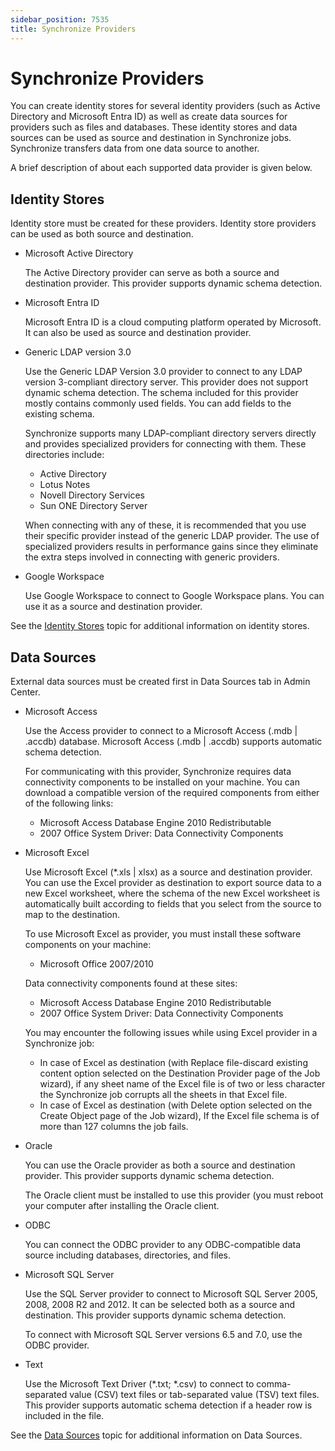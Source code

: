```yaml
---
sidebar_position: 7535
title: Synchronize Providers
---
```


# Synchronize Providers

You can create identity stores for several identity providers (such as Active Directory and Microsoft Entra ID) as well as create data sources for providers such as files and databases. These identity stores and data sources can be used as source and destination
in Synchronize jobs. Synchronize transfers data from one data source to another.

A brief description of about each supported data provider is given below.

## Identity Stores

Identity store must be created for these providers. Identity store providers can be used as both source and destination.

* Microsoft Active Directory

  The Active Directory provider can serve as both a source and destination provider. This provider supports dynamic schema detection.
* Microsoft Entra ID

  Microsoft Entra ID is a cloud computing platform operated by Microsoft. It can also be used as source and destination provider.
* Generic LDAP version 3.0

  Use the Generic LDAP Version 3.0 provider to connect to any LDAP version 3-compliant directory server. This provider does not support dynamic schema detection. The schema included for this provider mostly contains commonly used fields. You can add fields to the existing schema.

  Synchronize supports many LDAP-compliant directory servers directly and provides specialized providers for connecting with them. These directories include:

  * Active Directory
  * Lotus Notes
  * Novell Directory Services
  * Sun ONE Directory Server

  When connecting with any of these, it is recommended that you use their specific provider instead of the generic LDAP provider. The use of specialized providers results in performance gains since they eliminate the extra steps involved in connecting with generic providers.
* Google Workspace

  Use Google Workspace to connect to Google Workspace plans. You can use it as a source and destination provider.

See the [Identity Stores](../../AdminCenter/IdentityStore/Overview "Identity Stores") topic for additional information on identity stores.

## Data Sources

External data sources must be created first in Data Sources tab in Admin Center.

* Microsoft Access

  Use the Access provider to connect to a Microsoft Access (.mdb | .accdb) database. Microsoft Access (.mdb | .accdb) supports automatic schema detection.

  For communicating with this provider, Synchronize requires data connectivity components to be installed on your machine. You can download a compatible version of the required components from either of the
  following links:

  * Microsoft Access Database Engine 2010 Redistributable
  * 2007 Office System Driver: Data Connectivity Components
* Microsoft Excel

  Use Microsoft Excel (\*.xls | xlsx) as a source and destination provider. You can use the Excel provider as destination to export source data to a new Excel worksheet, where the schema of the new Excel worksheet is automatically built according to fields that you select from the source to map to the destination.

  To use Microsoft Excel as provider, you must install these software components on your machine:

  * Microsoft Office 2007/2010

  Data connectivity components found at these sites:

  * Microsoft Access Database Engine 2010 Redistributable
  * 2007 Office System Driver: Data Connectivity Components

  You may encounter the following issues while using Excel provider in a Synchronize job:

  * In case of Excel as destination (with Replace file-discard existing content option selected on the Destination Provider page of the Job wizard), if any sheet name of the Excel file is of two or less character the Synchronize job corrupts all the sheets in that Excel file.
  * In case of Excel as destination (with Delete option selected on the Create Object page of the Job wizard), If the Excel file schema is of more than 127 columns the job fails.
* Oracle

  You can use the Oracle provider as both a source and destination provider. This provider supports dynamic schema detection.

  The Oracle client must be installed to use this provider (you must reboot your computer after installing the Oracle client.
* ODBC

  You can connect the ODBC provider to any ODBC-compatible data source including databases, directories, and files.
* Microsoft SQL Server

  Use the SQL Server provider to connect to Microsoft SQL Server 2005, 2008, 2008 R2 and 2012. It can be selected both as a source and destination. This provider supports dynamic schema detection.

  To connect with Microsoft SQL Server versions 6.5 and 7.0, use the ODBC provider.
* Text

  Use the Microsoft Text Driver (\*.txt; \*.csv) to connect to comma-separated value (CSV) text files or tab-separated value (TSV) text files. This provider supports automatic schema detection if a header row is included in the file.

See the  [Data Sources](../../AdminCenter/DataSource/Overview "Data Sources") topic for additional information on Data Sources.